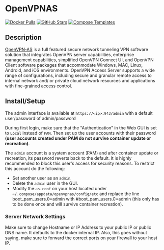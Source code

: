 # OpenVPNAS

[![Docker Pulls](https://img.shields.io/docker/pulls/linuxserver/openvpn-as?style=flat-square&color=607D8B&label=docker%20pulls&logo=docker)](https://hub.docker.com/r/linuxserver/openvpn-as)
[![GitHub Stars](https://img.shields.io/github/stars/linuxserver/docker-openvpn-as?style=flat-square&color=607D8B&label=github%20stars&logo=github)](https://github.com/linuxserver/docker-openvpn-as)
[![Compose Templates](https://img.shields.io/static/v1?style=flat-square&color=607D8B&label=compose&message=templates)](https://github.com/GhostWriters/DockSTARTer/tree/master/compose/.apps/openvpnas)

## Description

[OpenVPN-AS](https://openvpn.net/index.php/access-server/overview.html) is a full featured secure network tunneling VPN software solution that integrates OpenVPN server capabilities, enterprise management capabilities, simplified OpenVPN Connect UI, and OpenVPN Client software packages that accommodate Windows, MAC, Linux, Android, and iOS environments. OpenVPN Access Server supports a wide range of configurations, including secure and granular remote access to internal network and/ or private cloud network resources and applications with fine-grained access control.

## Install/Setup

The admin interface is available at `https://<ip>:943/admin` with a default user/password of admin/password

During first login, make sure that the "Authentication" in the Web GUI is set to `Local` instead of `PAM`. Then set up the user accounts with their password **(user accounts created under PAM do not survive container update or recreation)**.

The `admin` account is a system account (PAM) and after container update or recreation, its password reverts back to the default. It is highly recommended to block this user's access for security reasons. To restrict this account do the following:

- Set another user as an `admin`.
- Delete the `admin` user in the GUI.
- Modify the `as.conf` on your host located under `~/.compose/appdata/openvpnas/config/etc` and replace the line boot_pam_users.0=admin with #boot_pam_users.0=admin (this only has to be done once and will survive container recreation).

### Server Network Settings

Make sure to change Hostname or IP Address to your public IP or public DNS name.  It defaults to the docker internal IP.  Also, this goes without saying, make sure to forward the correct ports on your firewall to your host IP.
